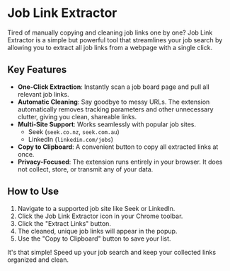 # Job Link Extractor

Tired of manually copying and cleaning job links one by one? Job Link Extractor is a simple but powerful tool that streamlines your job search by allowing you to extract all job links from a webpage with a single click.

## Key Features

- **One-Click Extraction**: Instantly scan a job board page and pull all relevant job links.
- **Automatic Cleaning**: Say goodbye to messy URLs. The extension automatically removes tracking parameters and other unnecessary clutter, giving you clean, shareable links.
- **Multi-Site Support**: Works seamlessly with popular job sites.
  - Seek (`seek.co.nz`, `seek.com.au`)
  - LinkedIn (`linkedin.com/jobs`)
- **Copy to Clipboard**: A convenient button to copy all extracted links at once.
- **Privacy-Focused**: The extension runs entirely in your browser. It does not collect, store, or transmit any of your data.

## How to Use

1.  Navigate to a supported job site like Seek or LinkedIn.
2.  Click the Job Link Extractor icon in your Chrome toolbar.
3.  Click the "Extract Links" button.
4.  The cleaned, unique job links will appear in the popup.
5.  Use the "Copy to Clipboard" button to save your list.

It's that simple! Speed up your job search and keep your collected links organized and clean.

